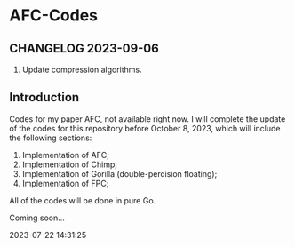 # AFC-Codes

## CHANGELOG 2023-09-06
1. Update compression algorithms.

## Introduction
Codes for my paper AFC, not available right now. I will complete the update of the codes for this repository before October 8, 2023, which will include the following sections:
1. Implementation of AFC;
2. Implementation of Chimp;
3. Implementation of Gorilla (double-percision floating);
4. Implementation of FPC;

All of the codes will be done in pure Go.

Coming soon...


2023-07-22 14:31:25
